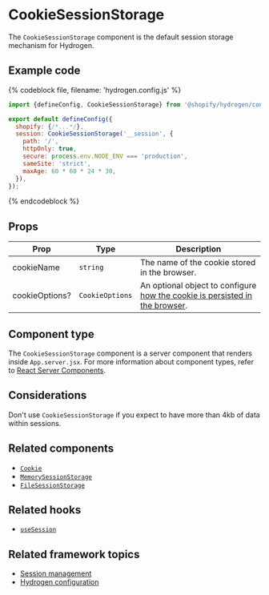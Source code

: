 # CookieSessionStorage


The `CookieSessionStorage` component is the default session storage mechanism for Hydrogen.

## Example code

{% codeblock file, filename: 'hydrogen.config.js' %}

```jsx
import {defineConfig, CookieSessionStorage} from '@shopify/hydrogen/config';

export default defineConfig({
  shopify: {/*...*/},
  session: CookieSessionStorage('__session', {
    path: '/',
    httpOnly: true,
    secure: process.env.NODE_ENV === 'production',
    sameSite: 'strict',
    maxAge: 60 * 60 * 24 * 30,
  }),
});
```

{% endcodeblock %}

## Props

| Prop           | Type                       | Description                                                                                                                             |
| -------------- | -------------------------- | --------------------------------------------------------------------------------------------------------------------------------------- |
| cookieName     | <code>string</code>        | The name of the cookie stored in the browser.                                                                                           |
| cookieOptions? | <code>CookieOptions</code> | An optional object to configure [how the cookie is persisted in the browser](/docs/components/framework/cookie#cookie-options). |

## Component type

The `CookieSessionStorage` component is a server component that renders inside `App.server.jsx`. For more information about component types, refer to [React Server Components](https://shopify.dev/custom-storefronts/hydrogen/react-server-components).

## Considerations

Don't use `CookieSessionStorage` if you expect to have more than 4kb of data within sessions.

## Related components

- [`Cookie`](https://shopify.dev/api/hydrogen/components/framework/cookie)
- [`MemorySessionStorage`](https://shopify.dev/api/hydrogen/components/framework/memorysessionstorage)
- [`FileSessionStorage`](https://shopify.dev/api/hydrogen/components/framework/filesessionstorage)

## Related hooks

- [`useSession`](https://shopify.dev/api/hydrogen/hooks/framework/usesession)

## Related framework topics

- [Session management](https://shopify.dev/custom-storefronts/hydrogen/sessions)
- [Hydrogen configuration](https://shopify.dev/custom-storefronts/hydrogen/configuration)
